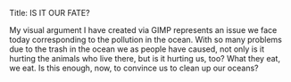 Title: IS IT OUR FATE?

My visual argument I have created via GIMP represents an issue we face today corresponding to the pollution in the ocean. With so many problems due to the trash in the ocean we as people have caused, not only is it hurting the animals who live there, but is it hurting us, too? What they eat, we eat. Is this enough, now, to convince us to clean up our oceans? 
